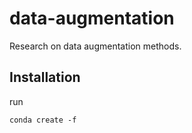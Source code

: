# data-augmentation
Research on data augmentation methods.
## Installation
run 
```
conda create -f
```
